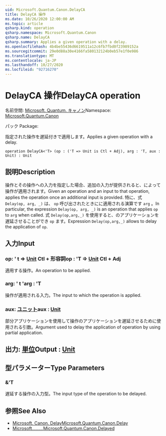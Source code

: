 ```yaml
---
uid: Microsoft.Quantum.Canon.DelayCA
title: DelayCA 操作
ms.date: 10/26/2020 12:00:00 AM
ms.topic: article
qsharp.kind: operation
qsharp.namespace: Microsoft.Quantum.Canon
qsharp.name: DelayCA
qsharp.summary: Applies a given operation with a delay.
ms.openlocfilehash: 4b4be55436d6619511a12c6fb7fbd0f23989152a
ms.sourcegitcommit: 29e0d88a30e4166fa580132124b0eb57e1f0e986
ms.translationtype: MT
ms.contentlocale: ja-JP
ms.lasthandoff: 10/27/2020
ms.locfileid: "92716270"
---
```

# <a name="delayca-operation"></a><span data-ttu-id="7a8f2-102">DelayCA 操作</span><span class="sxs-lookup"><span data-stu-id="7a8f2-102">DelayCA operation</span></span>

<span data-ttu-id="7a8f2-103">名前空間: [Microsoft. Quantum. キャノン](xref:Microsoft.Quantum.Canon)</span><span class="sxs-lookup"><span data-stu-id="7a8f2-103">Namespace: [Microsoft.Quantum.Canon](xref:Microsoft.Quantum.Canon)</span></span>

<span data-ttu-id="7a8f2-104">パック [](https://nuget.org/packages/)</span><span class="sxs-lookup"><span data-stu-id="7a8f2-104">Package: [](https://nuget.org/packages/)</span></span>


<span data-ttu-id="7a8f2-105">指定された操作を遅延付きで適用します。</span><span class="sxs-lookup"><span data-stu-id="7a8f2-105">Applies a given operation with a delay.</span></span>

```qsharp
operation DelayCA<'T> (op : ('T => Unit is Ctl + Adj), arg : 'T, aux : Unit) : Unit
```


## <a name="description"></a><span data-ttu-id="7a8f2-106">説明</span><span class="sxs-lookup"><span data-stu-id="7a8f2-106">Description</span></span>

<span data-ttu-id="7a8f2-107">操作とその操作への入力を指定した場合、追加の入力が提供されると、によって操作が適用されます。</span><span class="sxs-lookup"><span data-stu-id="7a8f2-107">Given an operation and an input to that operation, applies the operation once an additional input is provided.</span></span>
<span data-ttu-id="7a8f2-108">特に、式 `Delay(op, arg, _)` は、 `op` 呼び出されたときにに適用される演算です `arg` 。</span><span class="sxs-lookup"><span data-stu-id="7a8f2-108">In particular, the expression `Delay(op, arg, _)` is an operation that applies `op` to `arg` when called.</span></span>
<span data-ttu-id="7a8f2-109">式 `Delay(op,arg,_)` を使用すると、のアプリケーションを遅延させることができ `op` ます。</span><span class="sxs-lookup"><span data-stu-id="7a8f2-109">Expression `Delay(op,arg,_)` allows to delay the application of `op`.</span></span>

## <a name="input"></a><span data-ttu-id="7a8f2-110">入力</span><span class="sxs-lookup"><span data-stu-id="7a8f2-110">Input</span></span>

### <a name="op--t--unit-ctl--adj"></a><span data-ttu-id="7a8f2-111">op: ' t => [Unit](xref:microsoft.quantum.lang-ref.unit) Ctl + 形容詞</span><span class="sxs-lookup"><span data-stu-id="7a8f2-111">op : 'T => [Unit](xref:microsoft.quantum.lang-ref.unit) Ctl + Adj</span></span>

<span data-ttu-id="7a8f2-112">適用する操作。</span><span class="sxs-lookup"><span data-stu-id="7a8f2-112">An operation to be applied.</span></span>


### <a name="arg--t"></a><span data-ttu-id="7a8f2-113">arg: ' t '</span><span class="sxs-lookup"><span data-stu-id="7a8f2-113">arg : 'T</span></span>

<span data-ttu-id="7a8f2-114">操作が適用される入力。</span><span class="sxs-lookup"><span data-stu-id="7a8f2-114">The input to which the operation is applied.</span></span>


### <a name="aux--unit"></a><span data-ttu-id="7a8f2-115">aux: [ユニット](xref:microsoft.quantum.lang-ref.unit)</span><span class="sxs-lookup"><span data-stu-id="7a8f2-115">aux : [Unit](xref:microsoft.quantum.lang-ref.unit)</span></span>

<span data-ttu-id="7a8f2-116">部分アプリケーションを使用して操作のアプリケーションを遅延させるために使用される引数。</span><span class="sxs-lookup"><span data-stu-id="7a8f2-116">Argument used to delay the application of operation by using partial application.</span></span>



## <a name="output--unit"></a><span data-ttu-id="7a8f2-117">出力: [単位](xref:microsoft.quantum.lang-ref.unit)</span><span class="sxs-lookup"><span data-stu-id="7a8f2-117">Output : [Unit](xref:microsoft.quantum.lang-ref.unit)</span></span>



## <a name="type-parameters"></a><span data-ttu-id="7a8f2-118">型パラメーター</span><span class="sxs-lookup"><span data-stu-id="7a8f2-118">Type Parameters</span></span>

### <a name="t"></a><span data-ttu-id="7a8f2-119">&</span><span class="sxs-lookup"><span data-stu-id="7a8f2-119">'T</span></span>

<span data-ttu-id="7a8f2-120">遅延する操作の入力型。</span><span class="sxs-lookup"><span data-stu-id="7a8f2-120">The input type of the operation to be delayed.</span></span>

## <a name="see-also"></a><span data-ttu-id="7a8f2-121">参照</span><span class="sxs-lookup"><span data-stu-id="7a8f2-121">See Also</span></span>

- [<span data-ttu-id="7a8f2-122">Microsoft. Canon. Delay</span><span class="sxs-lookup"><span data-stu-id="7a8f2-122">Microsoft.Quantum.Canon.Delay</span></span>](xref:Microsoft.Quantum.Canon.Delay)
- [<span data-ttu-id="7a8f2-123">Microsoft.........</span><span class="sxs-lookup"><span data-stu-id="7a8f2-123">Microsoft.Quantum.Canon.Delayed</span></span>](xref:Microsoft.Quantum.Canon.Delayed)